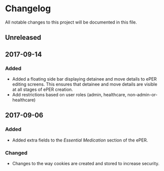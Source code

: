 # Changelog
All notable changes to this project will be documented in this file.

## Unreleased

## 2017-09-14
### Added
- Added a floating side bar displaying detainee and move details to ePER editing screens. This ensures that detainee and move details are visible at all stages of ePER creation.
- Add restrictions based on user roles (admin, healthcare, non-admin-or-healthcare)

## 2017-09-06
### Added
- Added extra fields to the _Essential Medication_ section of the ePER.
### Changed
- Changes to the way cookies are created and stored to increase security.
